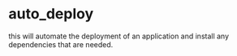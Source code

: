 # auto_deploy

this will automate the deployment of an application and install any dependencies that are needed.
